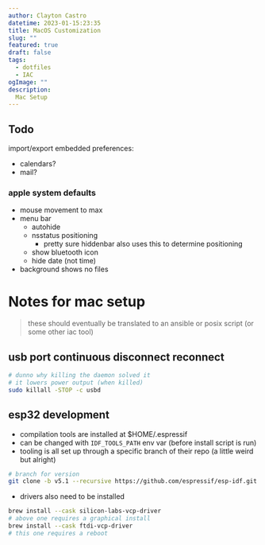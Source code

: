```yaml
---
author: Clayton Castro
datetime: 2023-01-15:23:35
title: MacOS Customization
slug: ""
featured: true
draft: false
tags:
  - dotfiles
  - IAC
ogImage: ""
description:
  Mac Setup
---
```


## Todo
import/export embedded preferences:
- calendars?
- mail?
### apple system defaults
- mouse movement to max
- menu bar
    - autohide
    - nsstatus positioning
        - pretty sure hiddenbar also uses this to determine positioning
    - show bluetooth icon
    - hide date (not time)
- background shows no files

# Notes for mac setup
> these should eventually be translated to an ansible or posix script (or some other iac tool)

## usb port continuous disconnect reconnect
```bash
# dunno why killing the daemon solved it
# it lowers power output (when killed)
sudo killall -STOP -c usbd
```
## esp32 development
- compilation tools are installed at $HOME/.espressif
- can be changed with `IDF_TOOLS_PATH` env var (before install script is run)
- tooling is all set up through a specific branch of their repo (a little weird but alright)
```bash
# branch for version
git clone -b v5.1 --recursive https://github.com/espressif/esp-idf.git
```
- drivers also need to be installed
```bash
brew install --cask silicon-labs-vcp-driver
# above one requires a graphical install
brew install --cask ftdi-vcp-driver
# this one requires a reboot
```
